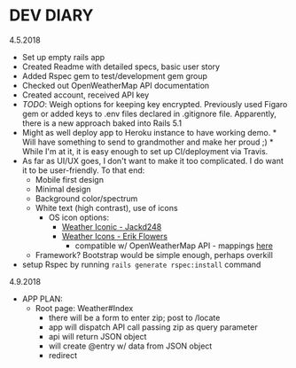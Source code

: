# DEV DIARY

4.5.2018
- Set up empty rails app
- Created Readme with detailed specs, basic user story
- Added Rspec gem to test/development gem group
- Checked out OpenWeatherMap API documentation
- Created account, received API key
- *TODO*: Weigh options for keeping key encrypted. Previously used Figaro gem or added keys to .env files declared in .gitignore file. Apparently, there is a new approach baked into Rails 5.1
- Might as well deploy app to Heroku instance to have working demo. * Will have something to send to grandmother and make her proud ;) * While I'm at it, it is easy enough to set up CI/deployment via Travis.
- As far as UI/UX goes, I don't want to make it too complicated. I do want it to be user-friendly. To that end:
  - Mobile first design
  - Minimal design
  - Background color/spectrum
  - White text (high contrast), use of icons
    - OS icon options:
      - [Weather Iconic - Jackd248](https://github.com/jackd248/weather-iconic)
      - [Weather Icons - Erik Flowers](http://erikflowers.github.io/weather-icons/)
        - compatible w/ OpenWeatherMap API - mappings [here](http://erikflowers.github.io/weather-icons/api-list.html)
  - Framework? Bootstrap would be simple enough, perhaps overkill
- setup Rspec by running  `rails generate rspec:install` command

4.9.2018
- APP PLAN:
  - Root page: Weather#Index
    - there will be a form to enter zip; post to /locate
    - app will dispatch API call passing zip as query parameter
    - api will return JSON object
    - will create @entry w/ data from JSON object
    - redirect
    
